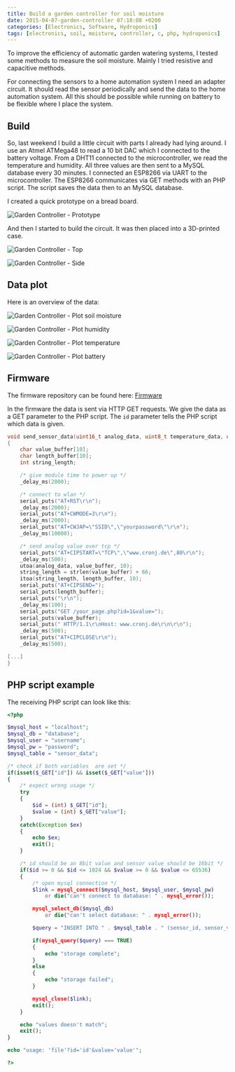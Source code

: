 ```yaml
---
title: Build a garden controller for soil moisture
date: 2015-04-07-garden-controller 07:18:08 +0200
categories: [Electronics, Software, Hydroponics]
tags: [electronics, soil, moisture, controller, c, php, hydroponics]
---
```


To improve the efficiency of automatic garden watering systems, I tested some methods to measure the soil moisture.
Mainly I tried resistive and capacitive methods.

For connecting the sensors to a home automation system I need an adapter circuit.
It should read the sensor periodically and send the data to the home automation system.
All this should be possible while running on battery to be flexible where I place the system.

## Build

So, last weekend I build a little circuit with parts I already had lying around.
I use an Atmel ATMega48 to read a 10 bit DAC which I connected to the battery voltage.
From a DHT11 connected to the microcontroller, we read the temperature and humidity.
All three values are then sent to a MySQL database every 30 minutes.
I connected an ESP8266 via UART to the microcontroller.
The ESP8266 communicates via GET methods with an PHP script.
The script saves the data then to an MySQL database.

I created a quick prototype on a bread board.

![Garden Controller - Prototype](/assets/img/2015-04-07-garden-controller/2015-04-07-garden-controller-breadboard.jpg)

And then I started to build the circuit.
It was then placed into a 3D-printed case.

![Garden Controller - Top](/assets/img/2015-04-07-garden-controller/2015-05-10-garden-controller-top.jpg)

![Garden Controller - Side](/assets/img/2015-04-07-garden-controller/2015-05-10-garden-controller-side.jpg)

## Data plot

Here is an overview of the data:

![Garden Controller - Plot soil moisture](/assets/img/2015-04-07-garden-controller/2015-09-26-garden-controller-plot-soil-moisture.png)

![Garden Controller - Plot humidity](/assets/img/2015-04-07-garden-controller/2015-09-26-garden-controller-plot-humidity.png)

![Garden Controller - Plot temperature](/assets/img/2015-04-07-garden-controller/2015-09-26-garden-controller-plot-temperature.png)

![Garden Controller - Plot battery](/assets/img/2015-04-07-garden-controller/2015-09-26-garden-controller-plot-battery.png)

## Firmware

The firmware repository can be found here: [Firmware](https://github.com/cronJ/GardenController)

In the firmware the data is sent via HTTP GET requests.
We give the data as a GET parameter to the PHP script.
The `id` parameter tells the PHP script which data is given.

```c
void send_sensor_data(uint16_t analog_data, uint8_t temperature_data, uint8_t humidity_data)
{
	char value_buffer[10];
	char length_buffer[10];
	int string_length;

	/* give module time to power up */
	_delay_ms(2000);

	/* connect to wlan */
	serial_puts("AT+RST\r\n");
	_delay_ms(2000);
	serial_puts("AT+CWMODE=3\r\n");
	_delay_ms(2000);
	serial_puts("AT+CWJAP=\"SSID\",\"yourpassword\"\r\n");
	_delay_ms(10000);

	/* send analog value over tcp */
	serial_puts("AT+CIPSTART=\"TCP\",\"www.cronj.de\",80\r\n");
	_delay_ms(500);
	utoa(analog_data, value_buffer, 10);
	string_length = strlen(value_buffer) + 66;
	itoa(string_length, length_buffer, 10);
	serial_puts("AT+CIPSEND=");
	serial_puts(length_buffer);
	serial_puts("\r\n");
	_delay_ms(100);
	serial_puts("GET /your_page.php?id=1&value=");
	serial_puts(value_buffer);
	serial_puts(" HTTP/1.1\r\nHost: www.cronj.de\r\n\r\n");
	_delay_ms(500);
	serial_puts("AT+CIPCLOSE\r\n");
	_delay_ms(500);

[...]
}
```

## PHP script example

The receiving PHP script can look like this:

```php
<?php

$mysql_host = "localhost";
$mysql_db = "database";
$mysql_user = "username";
$mysql_pw = "password";
$mysql_table = "sensor_data";

/* check if both variables  are set */
if(isset($_GET["id"]) && isset($_GET["value"]))
{
	/* expect wrong usage */
	try
	{
		$id = (int) $_GET["id"];
		$value = (int) $_GET["value"];
	}
	catch(Exception $ex)
	{
		echo $ex;
		exit();
	}

	/* id should be an 8bit value and sensor value should be 16bit */
	if($id >= 0 && $id <= 1024 && $value >= 0 && $value <= 65536)
	{
		/* open mysql connection */
		$link = mysql_connect($mysql_host, $mysql_user, $mysql_pw)
			or die("can't connect to database: " . mysql_error());

		mysql_select_db($mysql_db)
			or die("can't select database: " . mysql_error());

		$query = "INSERT INTO " . $mysql_table . " (sensor_id, sensor_value) VALUES ('" . $id . "', '" . $value . "')";

		if(mysql_query($query) === TRUE)
		{
			echo "storage complete";
		}
		else
		{
			echo "storage failed";
		}

		mysql_close($link);
		exit();
	}

	echo "values doesn't match";
	exit();
}

echo "usage: 'file'?id='id'&value='value'";

?>
```
